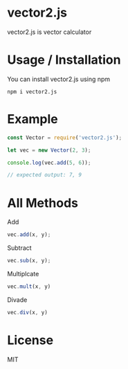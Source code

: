 # vector2.js # 
vector2.js is vector calculator

# Usage / Installation #
You can install vector2.js using npm 
```
npm i vector2.js 
```

# Example #
```js
const Vector = require('vector2.js');

let vec = new Vector(2, 3);

console.log(vec.add(5, 6));

// expected output: 7, 9 
```

# All Methods #
Add
```js
vec.add(x, y);
```

Subtract
```js
vec.sub(x, y);
```

Multiplcate
```js
vec.mult(x, y)
```

Divade
```js
vec.div(x, y)
```

# License #
MIT 